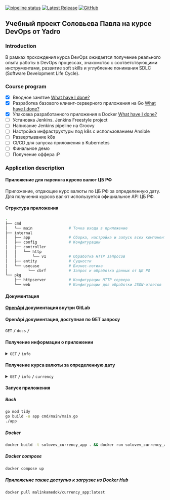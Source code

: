 [![pipeline status](https://gitlab-pub.yadro.com/devops-school-2024/student/p.solovev/badges/main/pipeline.svg)](https://gitlab-pub.yadro.com/devops-school-2024/student/p.solovev/-/commits/main)
[![Latest Release](https://gitlab-pub.yadro.com/devops-school-2024/student/p.solovev/-/badges/release.svg)](https://gitlab-pub.yadro.com/devops-school-2024/student/p.solovev/-/releases)
[![GitHub](https://img.shields.io/badge/GitHub-malinkamedok-blue?logo=github)](https://github.com/malinkamedok)

## Учебный проект Соловьева Павла на курсе DevOps от Yadro

### Introduction

В рамках прохождения курса DevOps ожидается получение реального опыта работы в DevOps процессах, знакомство с соответствующими инструментами, развитие soft skills и углубление понимания SDLС (Software Development Life Cycle).

### Сourse program

- [x] Вводное занятие [What have I done?](https://gitlab-pub.yadro.com/devops-school-2024/student/p.solovev/-/merge_requests/1)
- [x] Разработка базового клиент-серверного приложения на Go [What have I done?](docs/summary/hw1.md)
- [x] Упаковка разработанного приложения в Docker [What have I done?](docs/summary/hw2.md)
- [ ] Установка Jenkins. Jenkins Freestyle project
- [ ] Написание Jenkins pipeline на Groovy
- [ ] Настройка инфраструктуры под k8s с использованием Ansible
- [ ] Развертывание k8s
- [ ] CI/CD для запуска приложения в Kubernetes
- [ ] Финальное демо
- [ ] Получение оффера :P

### Application description

#### Приложение для парсинга курсов валют ЦБ РФ

Приложение, отдающее курс валюты по ЦБ РФ за определенную дату. Для получения курсов валют используется официальное API ЦБ РФ.

#### Структура приложения

```bash
.
├── cmd
│   └── main                # Точка входа в приложение
├── internal
│   ├── app                 # Сборка, настройка и запуск всех компонентов
│   ├── config              # Конфигурации
│   ├── controller
│   │   └── http
│   │       └── v1          # Обработка HTTP запросов
│   ├── entity              # Сущности
│   └── usecase             # Бизнес-логика
│         └── cbrf          # Запрос и обработка данных от ЦБ РФ
└── pkg
    ├── httpserver          # Конфигурации HTTP сервера
    └── web                 # Конфигурации для обработки JSON-ответов
```

#### Документация

#### [OpenApi](/docs/openapi.yaml) документация внутри GitLab

#### OpenApi документация, доступная по GET запросу

<summary><code>GET</code> <code><b>/</b></code> <code>docs</code> <code><b>/</b></code></summary>

#### Получение информации о приложении

<details>
 <summary><code>GET</code> <code><b>/</b></code> <code>info</code></summary>

##### Example output

```json
{
  "version": "0.1.0",
  "service": "currency",
  "author": "p.solovev"
}
```

</details>

#### Получение курса валюты за определенную дату

<details>
 <summary><code>GET</code> <code><b>/</b></code> <code>info</code> <code><b>/</b></code> <code>currency</code></summary>

##### Parameters

> | name     | type     | data type | example    | description                 |
> |----------|----------|-----------|------------|-----------------------------|
> | currency | optional | string    | USD        | Валюта в стандарте ISO 4217 |
> | date     | optional | string    | 2016-01-06 | Дата в формате YYYY-MM-DD   |

##### Example output

```json
{
    "data": {
      "USD": "33,4013"
    },
    "service": "currency"
}
```

</details>

#### Запуск приложения

##### Bash

```bash
go mod tidy
go build -o app cmd/main/main.go
./app
```

##### Docker

```bash
docker build -t solovev_currency_app . && docker run solovev_currency_app
```

##### Docker compose
```bash
docker compose up
```

##### Приложение также доступно к загрузке из Docker Hub

```bash
docker pull malinkamedok/currency_app:latest
```
